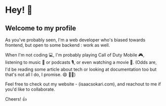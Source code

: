 # Hey! 👋

## Welcome to my profile

As you've probably seen, I'm a web developer who's biased towards frontend, but open to some backend : work as well. 

When I'm not coding 💻, I'm probably playing Call of Duty Mobile 🎮, listening to music 🎵 or podcasts 🎙️, or even watching a movie 🎥. (Odds are, I'd be reading some article about tech or looking at documentation too but that's not all I do, I promise. 😄 :running_man:)

Feel free to check out my website - (isaacsokari.com), and reachout to me if you'd like to collaborate.

Cheers! 👍